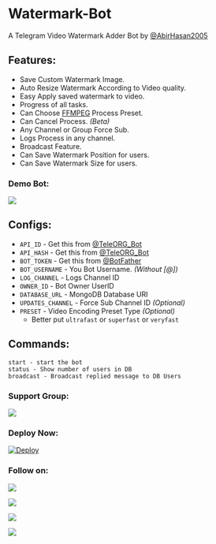 # Watermark-Bot
A Telegram Video Watermark Adder Bot by [@AbirHasan2005](https://github.com/AbirHasan2005)

## Features:
- Save Custom Watermark Image.
- Auto Resize Watermark According to Video quality.
- Easy Apply saved watermark to video.
- Progress of all tasks.
- Can Choose [FFMPEG](https://www.ffmpeg.org/) Process Preset.
- Can Cancel Process. *(Beta)*
- Any Channel or Group Force Sub.
- Logs Process in any channel.
- Broadcast Feature.
- Can Save Watermark Position for users.
- Can Save Watermark Size for users.

### Demo Bot:
<a href="https://t.me/VideoWatermark_Bot"><img src="https://img.shields.io/badge/Demo-Telegram%20Bot-blue.svg?logo=telegram"></a>

## Configs:
- `API_ID` - Get this from [@TeleORG_Bot](https://t.me/TeleORG_Bot)
- `API_HASH` - Get this from [@TeleORG_Bot](https://t.me/TeleORG_Bot)
- `BOT_TOKEN` - Get this from [@BotFather](https://t.me/BotFather)
- `BOT_USERNAME` - You Bot Username. *(Without [@])*
- `LOG_CHANNEL` - Logs Channel ID
- `OWNER_ID` - Bot Owner UserID
- `DATABASE_URL` - MongoDB Database URI
- `UPDATES_CHANNEL` - Force Sub Channel ID *(Optional)*
- `PRESET` - Video Encoding Preset Type *(Optional)*
	- Better put `ultrafast` or `superfast` or `veryfast`

## Commands:
```
start - start the bot
status - Show number of users in DB
broadcast - Broadcast replied message to DB Users
```

### Support Group:
<a href="https://t.me/linux_repo"><img src="https://img.shields.io/badge/Telegram-Join%20Telegram%20Group-blue.svg?logo=telegram"></a>

### Deploy Now:
[![Deploy](https://www.herokucdn.com/deploy/button.svg)](https://heroku.com/deploy?template=https://github.com/naseef12356/video-watermark-bot)

### Follow on:
<p align="left">
<a href="https://github.com/AbirHasan2005"><img src="https://img.shields.io/badge/GitHub-Follow%20on%20GitHub-inactive.svg?logo=github"></a>
</p>
<p align="left">
<a href="https://twitter.com/AbirHasan2005"><img src="https://img.shields.io/badge/Twitter-Follow%20on%20Twitter-informational.svg?logo=twitter"></a>
</p>
<p align="left">
<a href="https://facebook.com/AbirHasan2005"><img src="https://img.shields.io/badge/Facebook-Follow%20on%20Facebook-blue.svg?logo=facebook"></a>
</p>
<p align="left">
<a href="https://instagram.com/AbirHasan2005"><img src="https://img.shields.io/badge/Instagram-Follow%20on%20Instagram-important.svg?logo=instagram"></a>
</p>
